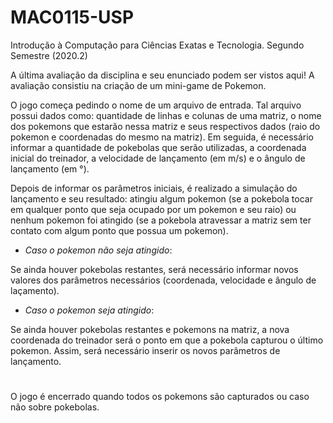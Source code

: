# MAC0115-USP
Introdução à Computação para Ciências Exatas e Tecnologia. Segundo Semestre (2020.2)

A última avaliação da disciplina e seu enunciado podem ser vistos aqui! A avaliação consistiu na criação de um mini-game de Pokemon.

O jogo começa pedindo o nome de um arquivo de entrada. Tal arquivo possui dados como: quantidade de linhas e colunas de uma matriz, o nome dos pokemons que estarão nessa matriz e seus respectivos dados (raio do pokemon e coordenadas do mesmo na matriz). Em seguida, é necessário informar a quantidade de pokebolas que serão utilizadas, a coordenada inicial do treinador, a velocidade de lançamento (em m/s) e o ângulo de lançamento (em °).

Depois de informar os parâmetros iniciais, é realizado a simulação do lançamento e seu resultado: atingiu algum pokemon (se a pokebola tocar em qualquer ponto que seja ocupado por um pokemon e seu raio) ou nenhum pokemon foi atingido (se a pokebola atravessar a matriz sem ter contato com algum ponto que possua um pokemon).

* *Caso o pokemon não seja atingido*:

Se ainda houver pokebolas restantes, será necessário informar novos valores dos parâmetros necessários (coordenada, velocidade e ângulo de laçamento).

* *Caso o pokemon seja atingido*:

Se ainda houver pokebolas restantes e pokemons na matriz, a nova coordenada do treinador será o ponto em que a pokebola capturou o último pokemon. Assim, será necessário inserir os novos parâmetros de lançamento.

#

O jogo é encerrado quando todos os pokemons são capturados ou caso não sobre pokebolas.
